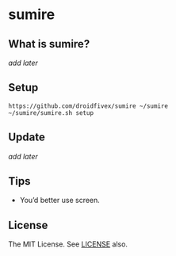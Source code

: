 sumire
==========

What is sumire?
----------
*add later*

Setup
----------
```
https://github.com/droidfivex/sumire ~/sumire
~/sumire/sumire.sh setup
```

Update
----------
*add later*

Tips
----------
- You’d better use screen.

License
----------
The MIT License. See [LICENSE](LICENSE) also.